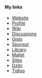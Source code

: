#### My links

- [Website][website]
- [Profile][profile]
- [Wiki][wiki]
- [Discussions][discussions]
- [Gists][gists]
- [Sponsor][sponsor]
- [Library][library]
- [Mallet][mallet]
- [Sites][sites]
- [Dzikr][dzikr]
- [Tidloo][tidloo]


[website]: //techie-joe.github.io "Techie Joe's Website"
[profile]: //github.com/techie-joe "Techie Joe's GitHub Profile"
[wiki]:    //github.com/techie-joe/techie-joe/wiki "Techie Joe's Wiki"
[discussions]: //github.com/techie-joe/techie-joe/discussions "💬 Techie Joe's Discussions"
[gists]:   //gist.github.com/techie-joe "Techie Joe's Gists"
[sponsor]: //github.com/sponsors/techie-joe "☕️ Buy me a coffee .."

[library]: //techie-joe.github.io/library/ "Techie Joe's Library"
[mallet]:  //techie-joe.github.io/mallet/ "Techie Joe's Mallet"
[sites]:   //techie-joe.github.io/sites/ "Techie Joe's Sites"
[dzikr]:   //github.com/techie-joe/dzikr/ "Techie Joe's Dzikr Wordpress Plugin"

[tidloo]: //tidloo.com "Visit Tidloo.com"
